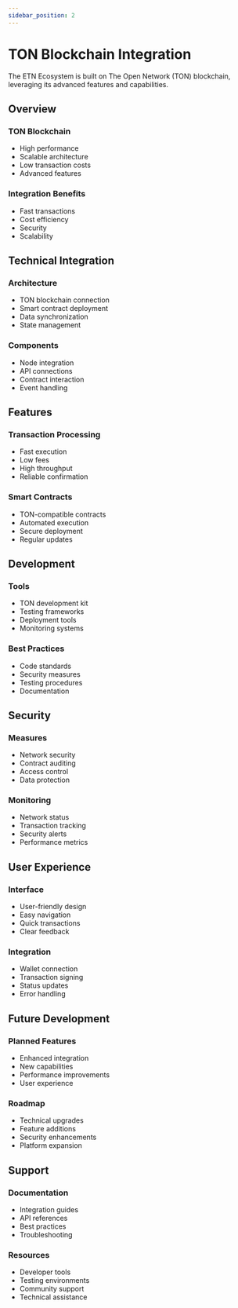 ```yaml
---
sidebar_position: 2
---
```


# TON Blockchain Integration

The ETN Ecosystem is built on The Open Network (TON) blockchain, leveraging its advanced features and capabilities.

## Overview

### TON Blockchain
- High performance
- Scalable architecture
- Low transaction costs
- Advanced features

### Integration Benefits
- Fast transactions
- Cost efficiency
- Security
- Scalability

## Technical Integration

### Architecture
- TON blockchain connection
- Smart contract deployment
- Data synchronization
- State management

### Components
- Node integration
- API connections
- Contract interaction
- Event handling

## Features

### Transaction Processing
- Fast execution
- Low fees
- High throughput
- Reliable confirmation

### Smart Contracts
- TON-compatible contracts
- Automated execution
- Secure deployment
- Regular updates

## Development

### Tools
- TON development kit
- Testing frameworks
- Deployment tools
- Monitoring systems

### Best Practices
- Code standards
- Security measures
- Testing procedures
- Documentation

## Security

### Measures
- Network security
- Contract auditing
- Access control
- Data protection

### Monitoring
- Network status
- Transaction tracking
- Security alerts
- Performance metrics

## User Experience

### Interface
- User-friendly design
- Easy navigation
- Quick transactions
- Clear feedback

### Integration
- Wallet connection
- Transaction signing
- Status updates
- Error handling

## Future Development

### Planned Features
- Enhanced integration
- New capabilities
- Performance improvements
- User experience

### Roadmap
- Technical upgrades
- Feature additions
- Security enhancements
- Platform expansion

## Support

### Documentation
- Integration guides
- API references
- Best practices
- Troubleshooting

### Resources
- Developer tools
- Testing environments
- Community support
- Technical assistance 